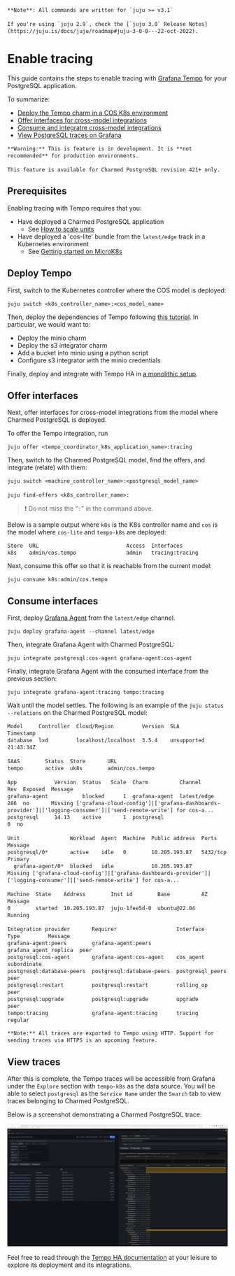 ```{note}
**Note**: All commands are written for `juju >= v3.1`

If you're using `juju 2.9`, check the [`juju 3.0` Release Notes](https://juju.is/docs/juju/roadmap#juju-3-0-0---22-oct-2022).
```

# Enable tracing

This guide contains the steps to enable tracing with [Grafana Tempo](https://grafana.com/docs/tempo/latest/) for your PostgreSQL application. 

To summarize:
* [Deploy the Tempo charm in a COS K8s environment](#deploy-tempo)
* [Offer interfaces for cross-model integrations](#offer-interfaces)
* [Consume and integratre cross-model integrations](#consume-interfaces)
* [View PostgreSQL traces on Grafana](#view-traces)

```{caution}
**Warning:** This is feature is in development. It is **not recommended** for production environments. 

This feature is available for Charmed PostgreSQL revision 421+ only.
```

## Prerequisites
Enabling tracing with Tempo requires that you:
- Have deployed a Charmed PostgreSQL application
  - See [How to scale units](https://discourse.charmhub.io/t/charmed-postgresql-how-to-scale-units/9689)
- Have deployed a 'cos-lite' bundle from the `latest/edge` track in a Kubernetes environment
  - See [Getting started on MicroK8s](https://charmhub.io/topics/canonical-observability-stack/tutorials/install-microk8s)


## Deploy Tempo

First, switch to the Kubernetes controller where the COS model is deployed:

```text
juju switch <k8s_controller_name>:<cos_model_name>
```
Then, deploy the dependencies of Tempo following [this tutorial](https://discourse.charmhub.io/t/tutorial-deploy-tempo-ha-on-top-of-cos-lite/15489). In particular, we would want to:
- Deploy the minio charm
- Deploy the s3 integrator charm
- Add a bucket into minio using a python script
- Configure s3 integrator with the minio credentials

Finally, deploy and integrate with Tempo HA in [a monolithic setup](https://discourse.charmhub.io/t/tutorial-deploy-tempo-ha-on-top-of-cos-lite/15489#deploy-monolithic-setup).

## Offer interfaces

Next, offer interfaces for cross-model integrations from the model where Charmed PostgreSQL is deployed.

To offer the Tempo integration, run

```text
juju offer <tempo_coordinator_k8s_application_name>:tracing
```

Then, switch to the Charmed PostgreSQL model, find the offers, and integrate (relate) with them:

```text
juju switch <machine_controller_name>:<postgresql_model_name>

juju find-offers <k8s_controller_name>:
```
> :exclamation: Do not miss the "`:`" in the command above.

Below is a sample output where `k8s` is the K8s controller name and `cos` is the model where `cos-lite` and `tempo-k8s` are deployed:

```text
Store  URL                            Access  Interfaces
k8s    admin/cos.tempo                admin   tracing:tracing
```

Next, consume this offer so that it is reachable from the current model:

```text
juju consume k8s:admin/cos.tempo
```

## Consume interfaces

First, deploy [Grafana Agent](https://charmhub.io/grafana-agent) from the `latest/edge` channel.
```text
juju deploy grafana-agent --channel latest/edge
```

Then, integrate Grafana Agent with Charmed PostgreSQL:
```text
juju integrate postgresql:cos-agent grafana-agent:cos-agent
```

Finally, integrate Grafana Agent with the consumed interface from the previous section:
```text
juju integrate grafana-agent:tracing tempo:tracing
```

Wait until the model settles. The following is an example of the `juju status --relations` on the Charmed PostgreSQL model:

```text
Model     Controller  Cloud/Region         Version  SLA          Timestamp
database  lxd         localhost/localhost  3.5.4    unsupported  21:43:34Z

SAAS        Status  Store       URL
tempo       active  uk8s        admin/cos.tempo

App            Version  Status   Scale  Charm          Channel      Rev  Exposed  Message
grafana-agent           blocked      1  grafana-agent  latest/edge  286  no       Missing ['grafana-cloud-config']|['grafana-dashboards-provider']|['logging-consumer']|['send-remote-write'] for cos-a...
postgresql     14.13    active       1  postgresql                    0  no       

Unit                Workload  Agent  Machine  Public address  Ports     Message
postgresql/0*       active    idle   0        10.205.193.87   5432/tcp  Primary
  grafana-agent/0*  blocked   idle            10.205.193.87             Missing ['grafana-cloud-config']|['grafana-dashboards-provider']|['logging-consumer']|['send-remote-write'] for cos-a...

Machine  State    Address        Inst id        Base          AZ  Message
0        started  10.205.193.87  juju-1fee5d-0  ubuntu@22.04      Running

Integration provider       Requirer                   Interface              Type         Message
grafana-agent:peers        grafana-agent:peers        grafana_agent_replica  peer         
postgresql:cos-agent       grafana-agent:cos-agent    cos_agent              subordinate  
postgresql:database-peers  postgresql:database-peers  postgresql_peers       peer         
postgresql:restart         postgresql:restart         rolling_op             peer         
postgresql:upgrade         postgresql:upgrade         upgrade                peer         
tempo:tracing              grafana-agent:tracing      tracing                regular  
```

```{note}
**Note:** All traces are exported to Tempo using HTTP. Support for sending traces via HTTPS is an upcoming feature.
```

## View traces

After this is complete, the Tempo traces will be accessible from Grafana under the `Explore` section with `tempo-k8s` as the data source. You will be able to select `postgresql` as the `Service Name` under the `Search` tab to view traces belonging to Charmed PostgreSQL.

Below is a screenshot demonstrating a Charmed PostgreSQL trace:

![Example PostgreSQL trace with Grafana Tempo|690x382](trace-grafana-tempo.jpeg)

Feel free to read through the [Tempo HA documentation](https://discourse.charmhub.io/t/charmed-tempo-ha/15531) at your leisure to explore its deployment and its integrations.


